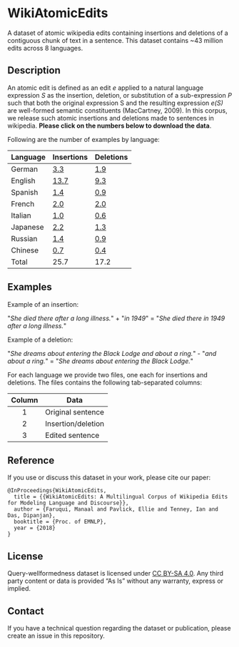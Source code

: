 # WikiAtomicEdits

A dataset of atomic wikipedia edits containing insertions and deletions of a contiguous chunk of text in a sentence. This dataset contains ~43 million edits across 8 languages.

## Description

An atomic edit is defined as an edit *e* applied to a natural language expression *S* as the insertion, deletion, or substitution of a sub-expression *P* such that both the original expression S and the resulting expression *e(S)* are well-formed semantic constituents (MacCartney, 2009). In this corpus, we release such atomic insertions and deletions made to sentences in wikipedia. __**Please click on the numbers below to download the data**__.

Following are the number of examples by language:

Language | Insertions | Deletions |
---------|------------|-----------|
German  | [3.3](https://storage.googleapis.com/wiki-atomic-edits/german/insertions.tsv.gz)  | [1.9](https://storage.googleapis.com/wiki-atomic-edits/german/deletions.tsv.gz) |
English | [13.7](https://storage.googleapis.com/wiki-atomic-edits/english/insertions.tsv.gz) | [9.3](https://storage.googleapis.com/wiki-atomic-edits/english/deletions.tsv.gz) |
Spanish | [1.4](https://storage.googleapis.com/wiki-atomic-edits/spanish/insertions.tsv.gz)  | [0.9](https://storage.googleapis.com/wiki-atomic-edits/spanish/deletions.tsv.gz) |
French  | [2.0](https://storage.googleapis.com/wiki-atomic-edits/french/insertions.tsv.gz)  | [2.0](https://storage.googleapis.com/wiki-atomic-edits/french/deletions.tsv.gz) |
Italian | [1.0](https://storage.googleapis.com/wiki-atomic-edits/italian/insertions.tsv.gz)  | [0.6](https://storage.googleapis.com/wiki-atomic-edits/italian/deletions.tsv.gz) |
Japanese| [2.2](https://storage.googleapis.com/wiki-atomic-edits/japanese/insertions.tsv.gz)  | [1.3](https://storage.googleapis.com/wiki-atomic-edits/japanese/deletions.tsv.gz) |
Russian | [1.4](https://storage.googleapis.com/wiki-atomic-edits/russian/insertions.tsv.gz)  | [0.9](https://storage.googleapis.com/wiki-atomic-edits/russian/deletions.tsv.gz) |
Chinese | [0.7](https://storage.googleapis.com/wiki-atomic-edits/chinese/insertions.tsv.gz)  | [0.4](https://storage.googleapis.com/wiki-atomic-edits/chinese/deletions.tsv.gz) |
Total   | 25.7 | 17.2|

## Examples

Example of an insertion:

"*She died there after a long illness.*" + "*in 1949*" = "*She died there in 1949 after a long illness.*"

Example of a deletion:

"*She dreams about entering the Black Lodge and about a ring.*" - "*and about a ring.*" = "*She dreams about entering the Black Lodge.*"

For each language we provide two files, one each for insertions and deletions. The files contains the following tab-separated columns:

Column | Data |
:-----:| -----|
1      | Original sentence |
2      | Insertion/deletion|
3      | Edited sentence   |

## Reference 

If you use or discuss this dataset in your work, please cite our paper:

```
@InProceedings{WikiAtomicEdits,
  title = {{WikiAtomicEdits: A Multilingual Corpus of Wikipedia Edits for Modeling Language and Discourse}},
  author = {Faruqui, Manaal and Pavlick, Ellie and Tenney, Ian and Das, Dipanjan},
  booktitle = {Proc. of EMNLP},
  year = {2018}
}
```

## License

Query-wellformedness dataset is licensed under [CC BY-SA 4.0](http://creativecommons.org/licenses/by-sa/4.0/). Any third party content or data is provided “As Is” without any warranty, express or implied.

## Contact

If you have a technical question regarding the dataset or publication, please
create an issue in this repository.
